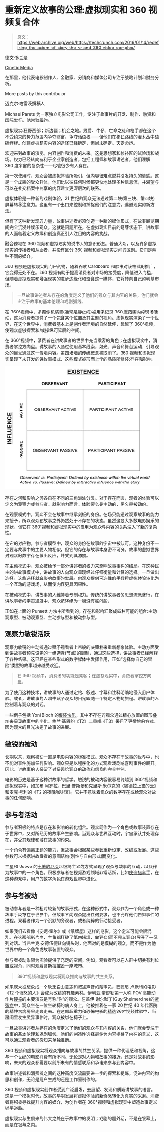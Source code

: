 # 重新定义故事的公理:虚拟现实和 360 视频复合体 

> 原文：<https://web.archive.org/web/https://techcrunch.com/2016/01/14/redefining-the-axiom-of-story-the-vr-and-360-video-complex/>

德文·多兰是

[Cinetic Media](https://web.archive.org/web/20221005231222/http://www.cineticmedia.com/)

在那里，他代表电影制作人、金融家、分销商和媒体公司专注于战略计划和财务分析。

More posts by this contributor

迈克尔·帕雷茨撰稿人

Michael Parets 为一家独立电影公司工作，专注于故事片的开发、制作、融资和国际发行。他常驻纽约。

虚拟现实:狂野西部；新边疆；机会之地。男爵、牛仔、亡命之徒和枪手都在这个不受约束的势力范围内争夺财富，争夺话语权——但他们在移民路线的灌木丛中磕磕绊绊。创建虚拟现实内容的途径已经确定，但尚未确定。天定命运。

欢迎来到故事的演变。内容创作和消费的未来。这是思想家和修补匠的试验场和战场。权力已经转向有利于企业家创造者，包括工程师和故事讲述者，他们理解 360 度宇宙的复杂性——尽管很少有人存在。

第一次使用时，观众会被虚拟体验所吸引，但内容很难点燃并引发持久的情感。这是一个成熟的受众群体，他们比以往任何时候都更快地处理多种信息流，并渴望与可以在社交档案中共享的内容建立更深层次的联系。

虚拟体验是一种新的戏剧体验，21 世纪的观众无法通过第二块(第三块、第四块)屏幕转移注意力。这里有一个出口来控制和捕捉他们的注意力。逃避现实的新方法。

但有了这种新发现的力量，故事讲述者必须创造一种新的媒体形式，在故事展览期间完全沉浸并娱乐观众。这就是问题所在。在虚拟现实目前的萌芽状态下，讲故事的人面临着定义故事和创造真正引人注目的内容的挑战。

融合辣椒在 360 视频和虚拟现实的说书人的意识形态。普通大众，以及许多虚拟现实的传播者和从业者，并没有区分 360 视频和虚拟现实之间的区别。它们是两种不同的媒介。

360 视频是虚拟现实的门户药物，随着谷歌 Cardboard 和脸书对该格式的推广，它变得无处不在。360 视频有助于提高消费者对市场的接受度，降低进入门槛，但随着虚拟现实和增强现实的进步边缘化和蚕食这一媒体，它将转向自己的利基市场。

> 一旦故事讲述者从存在的角度定义了他们的观众与其内容的关系，他们就会专注于故事的基本伦理和戏剧弧线。

在 360°视频中，多摄像机装置(通常是静止的)被用来记录 360 度范围内的现场活动，这为消费者提供了一个包含某个位置及其主题的视角。虚拟现实渲染了一个世界，在这个世界中，消费者基本上是创作者环境的自然延伸，超越了 360°视频，使观众能够探索和/或操纵可延展的空间。

在 360°视频中，消费者在讲故事者的世界中充当乘客的角色；在虚拟现实中，消费者掌控方向盘。讲故事的人通过使用基本线索，如光、声音和舞台运动，引导观众的目光通过这一情境内容。第四堵墙的传统概念被取消了。360 视频和虚拟现实呈现了未开发的讲故事模式，这些模式被形而上学的品质所封装:存在和影响。

![image003](img/24e13b49022eb3c1e01b4045dbe09d79.png)

存在之河和影响之河各自在不同的三角洲处分叉。对于存在而言，观者的体验可以定义为观察力或参与者。就影响力而言，体验要么是主动的，要么是被动的。

在观察模式中，观众不会在故事中继承刻板的身份。在场只能通过观察故事的能力来授予，所以观众在故事之外仍然处于不存在的状态。虽然这是大多数电影娱乐的现状，但它在 360°视频和虚拟现实中的应用为观众与内容的关系注入了新的复杂性。

在它的对应物，参与者模型中，观众的身份在故事的宇宙中被认可。这种身份不一定要与故事中的主要人物相似，但它的存在与故事本身密不可分。故事的虚拟世界对观众的数字存在做出反应，并受到其激励。

在主动模式中，观众被给予一部分讲述者的权力来影响故事事件的结局。在这种民主的讲故事模式中，讲故事的人向观众呈现经过仔细衡量和计算的选择。一旦做出选择，这些选择就会影响故事的发展。向观众提供可选性的手段将虚拟体验转化为一个互动的游戏场，从而使内容更具因果性。

在被动模式中，讲故事的人维持着专制权力。传统的讲故事者的思想流派盛行，在讲故事者的宇宙通道中，观众被降级为一艘没有舵的船。

正如在上面的 Punnett 方块中所看到的，存在和影响汇聚成四种可能的组合:主动观察型、被动观察型、主动参与型和被动参与型。

## 观察力敏锐活跃

观察力敏锐的主动者通过赋予观看者上帝般的决策权来重新想象体验。主动方面受到讲故事者预先设定的一组选择(节点)的限制，通过这些选择，讲故事者已经解释了各种结果。这已经在某些形式的数字媒体中发挥作用，正如“选择你自己的冒险”类型的故事越来越受欢迎。

> 在 360 视频中，消费者的功能是乘客；在虚拟现实中，消费者掌控方向盘。

为了使用这种技术，讲故事的人通过定格、叙述、字幕和注释明确地侵入用户体验。或者，讲故事的人暗中赋予观众的目光跟随一个特定人物的旅程。讲故事的人控制着与观众的对话。

一些例子包括 Yoni Bloch 的[假装快乐](https://web.archive.org/web/20221005231222/http://www.yonibloch.co.il/pretendtobehappy/)，其中不存在的观众通过精心放置的图形叠加来呈现故事中的变化。格兰·基恩的《T2》二重唱《T3》采用了更微妙的方式，因为观众的目光决定了故事的进展。

## 敏锐的被动

长期以来，观察被动一直是电影内容的标准模式。观众不存在于故事的世界中，也不能对事件施加任何影响。观众只是以程序化的方式观看戏剧或喜剧事件的展开。因此，讲故事的人保留了对呈现给观众的动作和信息的完全控制。

电影的历史是基于这种讲故事的哲学。敏锐的被动内容很容易跨越到 360°视频和虚拟现实中，如加布·阿罗拉、巴里·普斯曼和克里斯·米尔克的《锡德拉上空的云》和麦克·考利的《T2 的夜晚咖啡馆》。它并不意味着观众的数字存在或给观众对故事的任何影响。

## 参与者活动

参与者积极的特点是存在和影响的转化组合。观众既作为一个角色或故事装置存在于世界中，又对所经历的故事产生影响。当观众与世界互动时，宇宙承认并处理存在，并受其规律和潜在故事的约束。

一个角色有偏离正题的能力，但故事会根据某些参数重新设定、改编或发展。这些参数可以根据讲故事者的意图结构(刚性与自由形式)而变化。

三星和 Ustwo 的[土地的尽头](https://web.archive.org/web/20221005231222/http://www.landsendgame.com/)以极简主义的方式呈现了观众与故事的互动，以及作为故事中的一个角色。积极参与者在视频游戏领域非常活跃，比如[侠盗猎车手](https://web.archive.org/web/20221005231222/https://en.wikipedia.org/wiki/Grand_Theft_Auto_(series))，在这种游戏中，用户的数字角色在游戏世界中进化。

## 参与者被动

被动参与者是一种相对较新的故事形式，在这种形式中，观众作为一个角色或一种故事手段存在于世界中，但故事不向观众提出任何要求，也不允许他们告知事件的进程。观看者作为一个沉默的旁观者，或者纯粹的行动接受者。

如果我们去看像《安妮·霍尔》或《纸牌屋》这样的电影，这个定义可能会很混乱。在这两部影片中，主角都打破了第四堵墙，向观众(而不是与观众)展开了一系列对话。当弗兰克·安德伍德转向镜头时，他面对的是模糊的观众，而不是作为他世界中的一个角色或故事装置的观众。

参与者被动象限为实验提供了充足的空间。例如，观看者可以在人群中切换有利位置或视角，同时观看哥斯拉摧毁一座城市。

> 360°视频和虚拟现实将观众推向与故事的共生关系。

如果观众被想象成一个缺乏自由意志和叙述声音的陪审员，西德尼·卢默特的电影《12 个愤怒的人》会成为改编的有趣素材。伊利亚·奈舒勒第一人称 POV 高能动作片[硬核](https://web.archive.org/web/20221005231222/https://en.wikipedia.org/wiki/Hardcore_(2015_film))的主要演员是号称“你”的观众。在盖伊·谢尔默丁(Guy Shelmerdine)的[紧张症](https://web.archive.org/web/20221005231222/http://www.catatonic.co/)中，观众坐在一位坐轮椅的病人身上，他被推着在一家 20 世纪 40 年代医院的精神病病房里走来走去。在这部超重力和恐怖电影的[精选](https://web.archive.org/web/20221005231222/https://www.youtube.com/watch?v=oPiX5-_w5vw)360°视频体验中，当房间里发生灵异事件时，观众被绑在椅子上。

一旦故事讲述者从存在的角度定义了他们的观众与其内容的关系，他们就会专注于故事的基本伦理和戏剧弧线。他们的创造性选择最终为内容提供了内在的意义，这可以通过观看者的感知来单独推断。

360 视频和虚拟现实将观众推向与故事的共生关系，提供一种代理感和视角，这与一个世纪的电影消费有所不同。无论是对人物和故事的接近，还是对故事的影响，未来的观众都需要以前所未有的情感联系和承诺来参与到内容中。

故事讲述者和消费者之间的这种高度交流需要进一步的探索和提炼，促进内容的构思和创作，无论是用户生成的还是工作室制作的。

360 视频和虚拟现实创作者受到广泛启发，去展望、发现和质疑讲故事的语言。这是一个模拟时代，故事的早期发展将虚拟体验的新奇感转化为真实的采用。消费者将积极寻找提升内容的媒介，为创作者在 360°视频和虚拟现实中塑造故事定义铺平道路。

虚拟现实与生俱来的伟大之处在于故事中的发明；戏剧的题外话，不是在银幕上，而是在银幕之内。